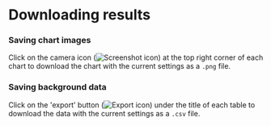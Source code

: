 # Downloading results

<h3>Saving chart images</h3>

Click on the camera icon (![Screenshot icon](../Images/camera_icon.png)) at the top right corner of each chart to download the chart with the current settings as a `.png` file.

<h3>Saving background data</h3>

Click on the 'export' button (![Export icon](../Images/export_icon.png)) under the title of each table to download the data with the current settings as a `.csv` file.
